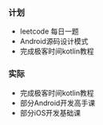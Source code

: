 ### 计划
* leetcode 每日一题
* Android源码设计模式
* 完成极客时间kotlin教程

### 实际
* 完成极客时间kotlin教程
* 部分Android开发高手课
* 部分iOS开发基础课